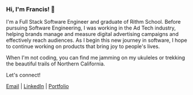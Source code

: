 ### Hi, I'm Francis! 👋

I'm a Full Stack Software Engineer and graduate of Rithm School. Before pursuing Software Engineering, I was working in the Ad Tech industry, helping brands manage and measure digital advertising campaigns and effectively reach audiences. As I begin this new journey in software, I hope to continue working on products that bring joy to people's lives.

When I'm not coding, you can find me jamming on my ukuleles or trekking the beautiful trails of Northern California.

Let's connect!

[Email](mailto:fgcarino@gmail.com) | [LinkedIn](https://www.linkedin.com/in/franciscarino/) | [Portfolio](https://franciscarino.com) 

<!--
**franciscarino/franciscarino** is a ✨ _special_ ✨ repository because its `README.md` (this file) appears on your GitHub profile.

Here are some ideas to get you started:

- 🔭 I’m currently working on ...
- 🌱 I’m currently learning ...
- 👯 I’m looking to collaborate on ...
- 🤔 I’m looking for help with ...
- 💬 Ask me about ...
- 📫 How to reach me: ...
- 😄 Pronouns: ...
- ⚡ Fun fact: ...
-->
